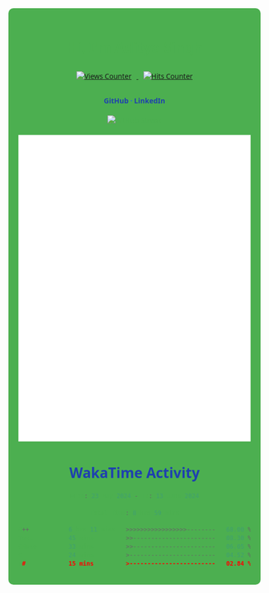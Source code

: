 <div align="center" style="font-family: 'Segoe UI', Tahoma, Geneva, Verdana, sans-serif; color: #4CAF50; background-color: #4CAF50; padding: 20px; border-radius: 10px;">

  <h1 style="color: #4CAF50;">Hi, I'm <a href="https://github.com/aditya26062003" style="color: #4CAF50; text-decoration: none;">Aditya Singh</a></h1>
  <p>
    <a href="https://github.com/aditya26062003/">
      <img src="https://komarev.com/ghpvc/?username=aditya26062003&color=1E40AF&label=Profile+Views" alt="Views Counter" style="margin: 10px;" />
    </a>
    <a href="https://github.com/aditya26062003/">
      <img src="https://hits.seeyoufarm.com/api/count/incr/badge.svg?url=https%3A%2F%2Fgithub.com%2Faditya260620031212%2Fhit-counter&count_bg=%231E40AF&title_bg=%231E3A8A&title=Hits" alt="Hits Counter" style="margin: 10px;" />
    </a>
  </p>
  
  <h4 style="color: #1E3A8A;">
    <a href="https://github.com/aditya26062003" style="color: #1E40AF; text-decoration: none;">GitHub</a>
    <span style="color: #2563EB;"> · </span>
    <a href="https://linkedin.com/in/aditya26062003" style="color: #1E40AF; text-decoration: none;">LinkedIn</a>
  </h4>
  
  <div style="margin: 20px 0;">
    <picture>
      <img src="https://github-readme-streak-stats.herokuapp.com?user=aditya26062003&border_radius=10&card_width=500&ring=1E40AF&fire=1E40AF&currStreakLabel=1E40AF&border=FFFFFF00&background=FFFFFF00&stroke=FFFFFF00&currStreakNum=1E3A8A&sideNums=1E3A8A&sideLabels=1E3A8A&dates=2563EB&excludeDaysLabel=2563EB" alt="GitHub Streak" loading="lazy" title="GitHub Streak"/>
    </picture>
  </div>

  <div style="margin: 20px 0;">
    <picture>
      <img src="github-metrics.svg" alt="Metrics" loading="lazy" title="GitHub Metrics"/>
    </picture>
  </div>
  
  <h1 align="center" style="color: #1E40AF;">WakaTime Activity</h1>
  <!--START_SECTION:waka-->

```c++
From: 23 May 2024 - To: 13 June 2024

Total Time: 8 hrs 59 mins

C++           6 hrs 11 mins   >>>>>>>>>>>>>>>>>--------   68.00 %
Text          45 mins         >>-----------------------   08.30 %
CMake         33 mins         >>-----------------------   06.05 %
C             24 mins         >------------------------   04.52 %
F#            15 mins         >------------------------   02.84 %
```

<!--END_SECTION:waka-->

</div>
